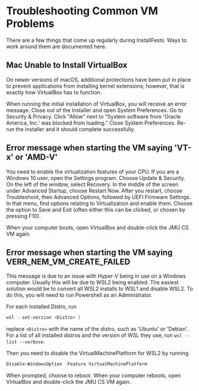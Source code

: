 # Troubleshooting Common VM Problems

There are a few things that come up regularly during InstallFests. Ways to work
around them are documented here.

## Mac Unable to Install VirtualBox

On newer versions of macOS, additional protections have been put in place to
prevent applications from installing kernel extensions; however, that is
exactly how VirtualBox has to function.

When running the initial installation of VirtualBox, you will receive an error
message. Close out of the Installer and open System Preferences. Go to
Security & Privacy. Click "Allow" next to "System software from
'Oracle America, Inc.' was blocked from loading." Close System Preferences.
Re-run the installer and it should complete successfully.

## Error message when starting the VM saying 'VT-x' or 'AMD-V'

You need to enable the virtualization features of your CPU. If you are a
Windows 10 user, open the Settings program. Choose Update & Security. On the
left of the window, select Recovery. In the middle of the screen under Advanced
Startup, choose Restart Now. After you restart, choose Troubleshoot, then
Advanced Options, followed by UEFI Firmware Settings. In that menu, find options
relating to Virtualization and enable them. Choose the option to Save and Exit
(often either this can be clicked, or chosen by pressing F10).

When your computer boots, open VirtualBox and double-click the JMU CS VM again.

## Error message when starting the VM saying VERR\_NEM\_VM\_CREATE\_FAILED

This message is due to an issue with Hyper-V being in use on a Windows computer.
Usually this will be due to WSL2 being enabled. The easiest solution would be
to convert all WSL2 installs to WSL1 and disable WSL2. To do this, you will
need to run Powershell as an Administrator.

For each installed Distro, run

```powershell
wsl --set-version <Distro> 1
```

replace `<Distro>` with the name of the distro, such as 'Ubuntu' or 'Debian'.
For a list of all installed distros and the version of WSL they use, run
`wsl --list --verbose`.

Then you need to disable the VirtualMachinePlatform for WSL2 by running

```powershell
Disable-WindowsOption -Feature VirtualMachinePlatform
```

When prompted, choose to reboot. When your computer reboots, open VirtualBox
and double-click the JMU CS VM again.
